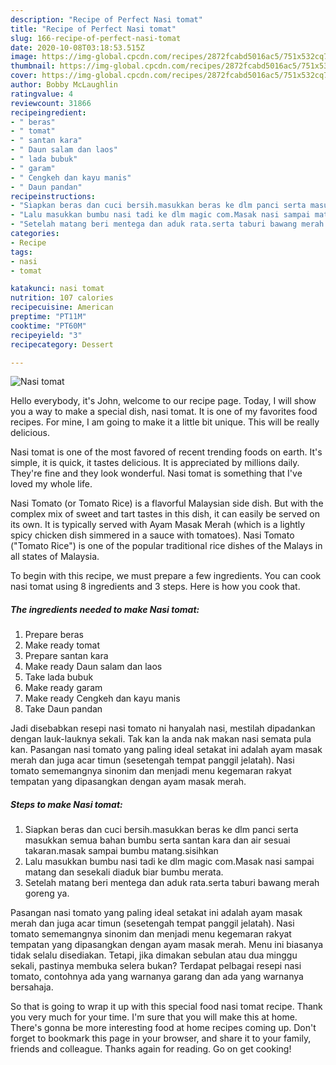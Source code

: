 ```yaml
---
description: "Recipe of Perfect Nasi tomat"
title: "Recipe of Perfect Nasi tomat"
slug: 166-recipe-of-perfect-nasi-tomat
date: 2020-10-08T03:18:53.515Z
image: https://img-global.cpcdn.com/recipes/2872fcabd5016ac5/751x532cq70/nasi-tomat-foto-resep-utama.jpg
thumbnail: https://img-global.cpcdn.com/recipes/2872fcabd5016ac5/751x532cq70/nasi-tomat-foto-resep-utama.jpg
cover: https://img-global.cpcdn.com/recipes/2872fcabd5016ac5/751x532cq70/nasi-tomat-foto-resep-utama.jpg
author: Bobby McLaughlin
ratingvalue: 4
reviewcount: 31866
recipeingredient:
- " beras"
- " tomat"
- " santan kara"
- " Daun salam dan laos"
- " lada bubuk"
- " garam"
- " Cengkeh dan kayu manis"
- " Daun pandan"
recipeinstructions:
- "Siapkan beras dan cuci bersih.masukkan beras ke dlm panci serta masukkan semua bahan bumbu serta santan kara dan air sesuai takaran.masak sampai bumbu matang.sisihkan"
- "Lalu masukkan bumbu nasi tadi ke dlm magic com.Masak nasi sampai matang dan sesekali diaduk biar bumbu merata."
- "Setelah matang beri mentega dan aduk rata.serta taburi bawang merah goreng ya."
categories:
- Recipe
tags:
- nasi
- tomat

katakunci: nasi tomat 
nutrition: 107 calories
recipecuisine: American
preptime: "PT11M"
cooktime: "PT60M"
recipeyield: "3"
recipecategory: Dessert

---
```



![Nasi tomat](https://img-global.cpcdn.com/recipes/2872fcabd5016ac5/751x532cq70/nasi-tomat-foto-resep-utama.jpg)

Hello everybody, it's John, welcome to our recipe page. Today, I will show you a way to make a special dish, nasi tomat. It is one of my favorites food recipes. For mine, I am going to make it a little bit unique. This will be really delicious.

Nasi tomat is one of the most favored of recent trending foods on earth. It's simple, it is quick, it tastes delicious. It is appreciated by millions daily. They're fine and they look wonderful. Nasi tomat is something that I've loved my whole life.

Nasi Tomato (or Tomato Rice) is a flavorful Malaysian side dish. But with the complex mix of sweet and tart tastes in this dish, it can easily be served on its own. It is typically served with Ayam Masak Merah (which is a lightly spicy chicken dish simmered in a sauce with tomatoes). Nasi Tomato (&#34;Tomato Rice&#34;) is one of the popular traditional rice dishes of the Malays in all states of Malaysia.


To begin with this recipe, we must prepare a few ingredients. You can cook nasi tomat using 8 ingredients and 3 steps. Here is how you cook that.

<!--inarticleads1-->

##### The ingredients needed to make Nasi tomat:

1. Prepare  beras
1. Make ready  tomat
1. Prepare  santan kara
1. Make ready  Daun salam dan laos
1. Take  lada bubuk
1. Make ready  garam
1. Make ready  Cengkeh dan kayu manis
1. Take  Daun pandan


Jadi disebabkan resepi nasi tomato ni hanyalah nasi, mestilah dipadankan dengan lauk-lauknya sekali. Tak kan la anda nak makan nasi semata pula kan. Pasangan nasi tomato yang paling ideal setakat ini adalah ayam masak merah dan juga acar timun (sesetengah tempat panggil jelatah). Nasi tomato sememangnya sinonim dan menjadi menu kegemaran rakyat tempatan yang dipasangkan dengan ayam masak merah. 

<!--inarticleads2-->

##### Steps to make Nasi tomat:

1. Siapkan beras dan cuci bersih.masukkan beras ke dlm panci serta masukkan semua bahan bumbu serta santan kara dan air sesuai takaran.masak sampai bumbu matang.sisihkan
1. Lalu masukkan bumbu nasi tadi ke dlm magic com.Masak nasi sampai matang dan sesekali diaduk biar bumbu merata.
1. Setelah matang beri mentega dan aduk rata.serta taburi bawang merah goreng ya.


Pasangan nasi tomato yang paling ideal setakat ini adalah ayam masak merah dan juga acar timun (sesetengah tempat panggil jelatah). Nasi tomato sememangnya sinonim dan menjadi menu kegemaran rakyat tempatan yang dipasangkan dengan ayam masak merah. Menu ini biasanya tidak selalu disediakan. Tetapi, jika dimakan sebulan atau dua minggu sekali, pastinya membuka selera bukan? Terdapat pelbagai resepi nasi tomato, contohnya ada yang warnanya garang dan ada yang warnanya bersahaja. 

So that is going to wrap it up with this special food nasi tomat recipe. Thank you very much for your time. I'm sure that you will make this at home. There's gonna be more interesting food at home recipes coming up. Don't forget to bookmark this page in your browser, and share it to your family, friends and colleague. Thanks again for reading. Go on get cooking!
